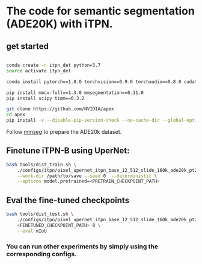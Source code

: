 
# The code for semantic segmentation (ADE20K) with iTPN.

## get started



```bash

conda create -n itpn_det python=3.7
source activate itpn_det

conda install pytorch==1.8.0 torchvision==0.9.0 torchaudio==0.8.0 cudatoolkit=10.2 -c pytorch

pip install mmcv-full==1.3.0 mmsegmentation==0.11.0
pip install scipy timm==0.3.2

git clone https://github.com/NVIDIA/apex
cd apex
pip install -v --disable-pip-version-check --no-cache-dir --global-option="--cpp_ext" --global-option="--cuda_ext" ./
```

Follow [mmseg](https://github.com/open-mmlab/mmsegmentation/blob/master/docs/dataset_prepare.md) to prepare the ADE20k dataset.

## Finetune iTPN-B using UperNet:

```bash
bash tools/dist_train.sh \
    ./configs/itpn/pixel_upernet_itpn_base_12_512_slide_160k_ade20k_pt2ft.py 8 \
    --work-dir /path/to/save --seed 0  --deterministic \
    --options model.pretrained=<PRETRAIN_CHECKPOINT_PATH>
```


## Eval the fine-tuned checkpoints

```bash
bash tools/dist_test.sh \
    ./configs/itpn/pixel_upernet_itpn_base_12_512_slide_160k_ade20k_pt2ft.py \
    <FINETUNED_CHECKPOINT_PATH> 8 \
    --eval mIoU
```


### You can run other experiments by simply using the corresponding configs.
